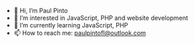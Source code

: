 - 👋 Hi, I’m Paul Pinto
- 👀 I’m interested in JavaScript, PHP and website development
- 🌱 I’m currently learning JavaScript, PHP
- 📫 How to reach me: paulpintofl@outlook.com

<!---
ppinto1982/ppinto1982 is a ✨ special ✨ repository because its `README.md` (this file) appears on your GitHub profile.
You can click the Preview link to take a look at your changes.
--->
